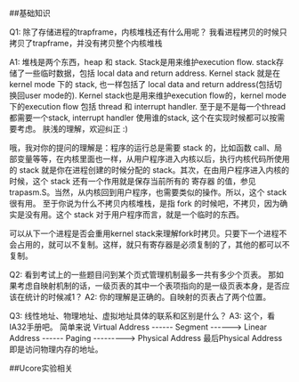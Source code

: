 ##基础知识

Q1: 除了存储进程的trapframe，内核堆栈还有什么用呢？ 
我看进程拷贝的时候只拷贝了trapframe，并没有拷贝整个内核堆栈

A1:
堆栈是两个东西，heap 和 stack. 
Stack是用来维护execution flow. stack存储了一些临时数据，包括 local data and return address. 
Kernel stack 就是在kernel mode 下的 stack, 也一样包括了 local data and return 
address(包括切换回user mode的). Kernel stack也是用来维护execution flow的，kernel mode 下的execution flow 包括 thread 和 interrupt handler. 
至于是不是每一个thread都需要一个stack, interrupt handler 使用谁的stack, 这个在实现时候都可以按需要考虑。 
肤浅的理解，欢迎纠正 :)

哦，我对你的提问的理解是：程序的运行总是需要 stack 的，比如函数 call、局部变量等等，在内核里面也一样，从用户程序进入内核以后，执行内核代码所使用的 stack 就是你在进程创建的时候分配的 stack。其次，在由用户程序进入内核的时候，这个 stack 还有一个作用就是保存当前所有的 寄存器 的值，参见 trapasm.S。当然，从内核回到用户程序，也需要类似的操作。所以，这个 stack 很有用。
至于你说为什么不拷贝内核堆栈，是指 fork 的时候吧，不拷贝，因为确实是没有用。这个 stack 对于用户程序而言，就是一个临时的东西。 

可以从下一个进程是否会重用kernel stack来理解fork时拷贝。只要下一个进程不会占用的，就可以不复制。这样，就只有寄存器是必须复制的了，其他的都可以不复制。


Q2: 看到考试上的一些题目问到某个页式管理机制最多一共有多少个页表。 
那如果考虑自映射机制的话，一级页表的其中一个表项指向的是一级页表本身，是否应该在统计的时候减1？
A2:
你的理解是正确的。自映射的页表占了两个位置。 


Q3: 线性地址、物理地址、虚拟地址具体的联系和区别是什么？
A3:
这个，看IA32手册吧。
简单来说
Virtual Address ------ Segment ------>
Linear Address ------ Paging --------->
Physical Address
最后Physical Address 即是访问物理内存的地址。


##Ucore实验相关

